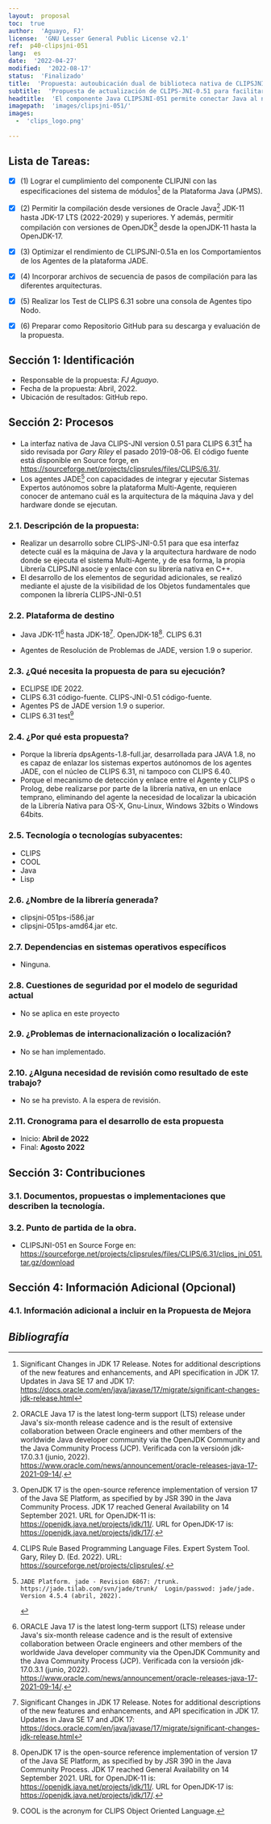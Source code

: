 ```yaml
---
layout:  proposal
toc:  true
author:  'Aguayo, FJ'
license:  'GNU Lesser General Public License v2.1'
ref:  p40-clipsjni-051
lang:  es
date:  '2022-04-27'
modified:  '2022-08-17'
status:  'Finalizado'
title:  'Propuesta: autoubicación dual de biblioteca nativa de CLIPSJNI-0.51'
subtitle:  'Propuesta de actualización de CLIPS-JNI-0.51 para facilitar la detección de la arquitectura de máquina y ubicación de librería nativa en tiempo de ejecución'
headtitle:  'El componente Java CLIPSJNI-051 permite conectar Java al núcleo de CLIPS desarrollado en C++. Esta propuesta proporciona una solución probada para detectar la arquitectura de la máquina en tiempo de ejecución, además de incorporar otras mejoras de seguridad adicionales. Está orientada a ser utilizada por los Agentes-PS de JADE con capacidad de resolución de problemas. Sin embargo, puede ser útil en cualquier aplicación que requiera conectividada CLIPS 6.31 desde Java.'
imagepath:  'images/clipsjni-051/'
images:
  -  'clips_logo.png'
  
---
```


##  Lista de Tareas:
- [x]  \(1) Lograr el cumplimiento del componente CLIPJNI con las especificaciones del sistema de módulos[^migra17] de la Plataforma Java (JPMS).
- [x]  \(2) Permitir la compilación desde versiones de Oracle Java[^java] JDK-11 hasta JDK-17 LTS (2022-2029) y superiores. Y además, permitir compilación con versiones de OpenJDK[^openJDK] desde la openJDK-11 hasta la OpenJDK-17.
- [x]  \(3) Optimizar el rendimiento de CLIPSJNI-0.51a en los Comportamientos de los Agentes de la plataforma JADE.
- [x]  \(4) Incorporar archivos de secuencia de pasos de compilación para las diferentes arquitecturas.
- [x]  \(5) Realizar los Test de CLIPS 6.31 sobre una consola de Agentes tipo Nodo.
- [x]  \(6) Preparar como Repositorio GitHub para su descarga y evaluación de la propuesta.











  

##   Sección 1: Identificación
-  Responsable de la propuesta: _FJ Aguayo_.
-  Fecha de la propuesta: Abril, 2022.
-  Ubicación de resultados: GitHub repo.

##   Sección 2: Procesos
-  La interfaz nativa de Java CLIPS-JNI version 0.51 para CLIPS 6.31[^1] ha sido revisada por _Gary Riley_ el pasado 2019-08-06. El código fuente está disponible en Source forge, en <https://sourceforge.net/projects/clipsrules/files/CLIPS/6.31/>.
-  Los agentes JADE[^jade] con capacidades de integrar y ejecutar Sistemas Expertos autónomos sobre la plataforma Multi-Agente, requieren conocer de antemano cuál es la arquitectura de la máquina Java y del hardware donde se ejecutan. 

###  2.1. Descripción de la propuesta:

-  Realizar un desarrollo sobre CLIPS-JNI-0.51 para que esa interfaz detecte cuál es la máquina de Java y la arquitectura hardware de nodo donde se ejecuta el sistema Multi-Agente, y de esa forma, la propia Librería CLIPSJNI asocie y enlace con su librería nativa en C++.
-  El desarrollo de los elementos de seguridad adicionales, se realizó mediante el ajuste de la visibilidad de los Objetos fundamentales que componen la librería CLIPS-JNI-0.51

###  2.2. Plataforma de destino
-  Java JDK-11[^java] hasta JDK-18[^migra17]. OpenJDK-18[^openJDK]. CLIPS 6.31
  
-  Agentes de Resolución de Problemas de JADE, version 1.9 o superior.




###  2.3. ¿Qué necesita la propuesta de para su ejecución?
-  ECLIPSE IDE 2022. 
-  CLIPS 6.31 código-fuente. CLIPS-JNI-0.51 código-fuente.
-  Agentes PS de JADE version 1.9 o superior.
-  CLIPS 6.31 test[^cool]

###  2.4. ¿Por qué esta propuesta?
-  Porque la librería dpsAgents-1.8-full.jar, desarrollada para JAVA 1.8, no es capaz de enlazar los sistemas expertos autónomos de los agentes JADE, con el núcleo de CLIPS 6.31, ni tampoco con CLIPS 6.40.
-  Porque el mecanismo de detección y enlace entre el Agente y CLIPS o Prolog, debe realizarse por parte de la librería nativa, en un enlace temprano, eliminando del agente la necesidad de localizar la ubicación de la Librería Nativa para OS-X, Gnu-Linux, Windows 32bits o Windows 64bits.






###  2.5. Tecnología o tecnologías subyacentes:
-  CLIPS
-  COOL
-  Java
-  Lisp








###  2.6. ¿Nombre de la librería generada?
-    clipsjni-051ps-i586.jar
-    clipsjni-051ps-amd64.jar
etc.












###  2.7. Dependencias en sistemas operativos específicos
-  Ninguna.












###  2.8. Cuestiones de seguridad por el modelo de seguridad actual
-  No se aplica en este proyecto














###  2.9. ¿Problemas de internacionalización o localización?
-  No se han implementado.















###  2.10. ¿Alguna necesidad de revisión como resultado de este trabajo?
-  No se ha previsto. A la espera de revisión.
















###  2.11. Cronograma para el desarrollo de esta propuesta
-   Inicio: **Abril de 2022**
-   Final: **Agosto 2022**
















##   Sección 3: Contribuciones




###  3.1. Documentos, propuestas o implementaciones que describen la tecnología.















###  3.2. Punto de partida de la obra.
-   CLIPSJNI-051 en Source Forge en: https://sourceforge.net/projects/clipsrules/files/CLIPS/6.31/clips_jni_051.tar.gz/download



















##   Sección 4: Información Adicional (Opcional)












###  4.1. Información adicional a incluir en la Propuesta de Mejora
  
  








##  _Bibliografía_

[^1]: CLIPS Rule Based Programming Language Files. Expert System Tool. Gary, Riley D. (Ed. 2022). URL: https://sourceforge.net/projects/clipsrules/.

[^java]: ORACLE Java 17 is the latest long-term support (LTS) release under Java's six-month release cadence and is the result of extensive collaboration between Oracle engineers and other members of the worldwide Java developer community via the OpenJDK Community and the Java Community Process (JCP). Verificada con la versioón jdk-17.0.3.1 (junio, 2022). https://www.oracle.com/news/announcement/oracle-releases-java-17-2021-09-14/.

[^jade]:    JADE Platform. jade - Revision 6867: /trunk. https://jade.tilab.com/svn/jade/trunk/  Login/passwod: jade/jade. Version 4.5.4 (abril, 2022).

[^migra17]: Significant Changes in JDK 17 Release. Notes for additional descriptions of the new features and enhancements, and API specification in JDK 17. Updates in Java SE 17 and JDK 17: https://docs.oracle.com/en/java/javase/17/migrate/significant-changes-jdk-release.html

[^openJDK]: OpenJDK 17 is the open-source reference implementation of version 17 of the Java SE Platform, as specified by by JSR 390 in the Java Community Process. JDK 17 reached General Availability on 14 September 2021. URL for OpenJDK-11 is: https://openjdk.java.net/projects/jdk/11/. URL for OpenJDK-17 is: https://openjdk.java.net/projects/jdk/17/.

[^cool]: COOL is the acronym for CLIPS Object Oriented Language.
